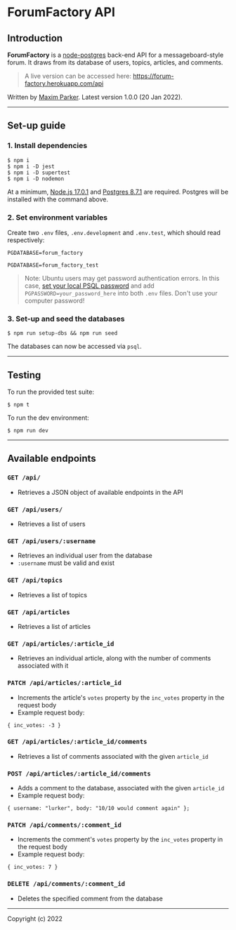 # ForumFactory API

## Introduction

**ForumFactory** is a [node-postgres](https://node-postgres.com/) back-end API for a messageboard-style forum. It draws from its database of users, topics, articles, and comments.

> A live version can be accessed here: https://forum-factory.herokuapp.com/api

Written by [Maxim Parker](github.com/MaximParker). Latest version 1.0.0 (20 Jan 2022).

---
## Set-up guide
### 1. Install dependencies
```
$ npm i
$ npm i -D jest
$ npm i -D supertest
$ npm i -D nodemon
```
At a minimum, [Node.js 17.0.1](https://nodejs.org/en/download/) and [Postgres 8.7.1](https://www.postgresql.org/download/) are required. Postgres will be installed with the command above.

### 2. Set environment variables
Create two `.env` files, `.env.development` and `.env.test`, which should read respectively:
```
PGDATABASE=forum_factory
```
```
PGDATABASE=forum_factory_test
```
> Note: Ubuntu users may get password authentication errors. In this case, [set your local PSQL password](https://www.eukhost.com/blog/webhosting/postgres-gives-an-error-of-password-authentication-failed-for-user/) and add `PGPASSWORD=your_password_here` into both `.env` files. Don't use your computer password!

### 3. Set-up and seed the databases
```
$ npm run setup-dbs && npm run seed
```
The databases can now be accessed via `psql`.

---
## Testing
To run the provided test suite:
```
$ npm t
```
To run the dev environment:
```
$ npm run dev
```

---
## Available endpoints

### `GET /api/`
- Retrieves a JSON object of available endpoints in the API

### `GET /api/users/`
- Retrieves a list of users

### `GET /api/users/:username`
- Retrieves an individual user from the database
- `:username` must be valid and exist

### `GET /api/topics`
- Retrieves a list of topics

### `GET /api/articles`
- Retrieves a list of articles

### `GET /api/articles/:article_id`
- Retrieves an individual article, along with the number of comments associated with it

### `PATCH /api/articles/:article_id`
- Increments the article's `votes` property by the `inc_votes` property in the request body
- Example request body: 
```
{ inc_votes: -3 }
```
### `GET /api/articles/:article_id/comments`
- Retrieves a list of comments associated with the given `article_id`

### `POST /api/articles/:article_id/comments`
- Adds a comment to the database, associated with the given `article_id`
- Example request body:
```
{ username: "lurker", body: "10/10 would comment again" };
```
### `PATCH /api/comments/:comment_id`
- Increments the comment's `votes` property by the `inc_votes` property in the request body
- Example request body: 
```
{ inc_votes: 7 }
```

### `DELETE /api/comments/:comment_id`
- Deletes the specified comment from the database
---
Copyright (c) 2022